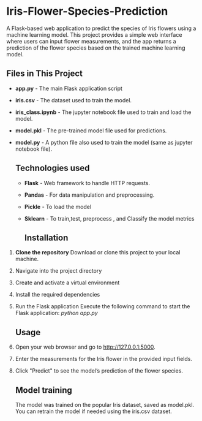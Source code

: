 # Iris-Flower-Species-Prediction
A Flask-based web application to predict the species of Iris flowers using a machine learning model.
This project provides a simple web interface where users can input flower measurements, and the app returns a prediction of the flower species based on the trained machine learning model.

## Files in This Project
+ **app.py** - The main Flask application script
+ **iris.csv** - The dataset used to train the model.
+ **iris_class.ipynb** - The jupyter notebook file used to train and load the model.
+ **model.pkl** - The pre-trained model file used for predictions.
+ **model.py** - A python file also used to train the model (same as jupyter notebook file).

  ## Technologies used
  + **Flask** - Web framework to handle  HTTP requests.
  + **Pandas** - For data manipulation and preprocessing.
  + **Pickle** - To load the model
  + **Sklearn** - To train,test, preprocess , and Classify the model metrics

    ## Installation
1. **Clone the repository**
   Download or clone this project to your local machine.
2. Navigate into the project directory
3. Create and activate a virtual environment
4. Install the required dependencies 
5. Run the Flask application
   Execute the following command to start the Flask application:
   _python app.py_

   ## Usage
1. Open your web browser and go to http://127.0.0.1:5000.
2. Enter the measurements for the Iris flower in the provided input fields.
3. Click "Predict" to see the model’s prediction of the flower species.

   ## Model training
   The model was trained on the popular Iris dataset, saved as model.pkl. You can retrain the model if needed using the iris.csv dataset.
